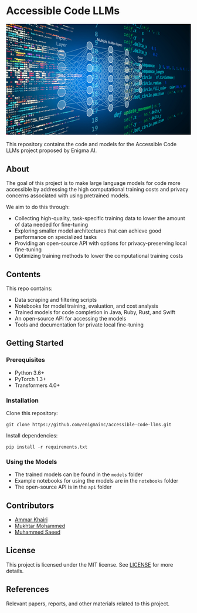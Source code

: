 # Accessible Code LLMs

![](images/banner.png)

This repository contains the code and models for the Accessible Code LLMs project proposed by Enigma AI. 

## About

The goal of this project is to make large language models for code more accessible by addressing the high computational training costs and privacy concerns associated with using pretrained models. 

We aim to do this through:

- Collecting high-quality, task-specific training data to lower the amount of data needed for fine-tuning
- Exploring smaller model architectures that can achieve good performance on specialized tasks
- Providing an open-source API with options for privacy-preserving local fine-tuning
- Optimizing training methods to lower the computational training costs

## Contents

This repo contains:

- Data scraping and filtering scripts
- Notebooks for model training, evaluation, and cost analysis
- Trained models for code completion in Java, Ruby, Rust, and Swift
- An open-source API for accessing the models
- Tools and documentation for private local fine-tuning

## Getting Started

### Prerequisites

- Python 3.6+
- PyTorch 1.3+
- Transformers 4.0+

### Installation

Clone this repository:

```
git clone https://github.com/enigmainc/accessible-code-llms.git
```

Install dependencies:

```
pip install -r requirements.txt
```

### Using the Models

- The trained models can be found in the `models` folder
- Example notebooks for using the models are in the `notebooks` folder 
- The open-source API is in the `api` folder

## Contributors

- [Ammar Khairi](https://github.com/ammarkhairi)
- [Mukhtar Mohammed](https://github.com/mukhtarmohammed) 
- [Muhammed Saeed](https://github.com/msaeed)

## License

This project is licensed under the MIT license. See [LICENSE](LICENSE) for more details.

## References

Relevant papers, reports, and other materials related to this project. 